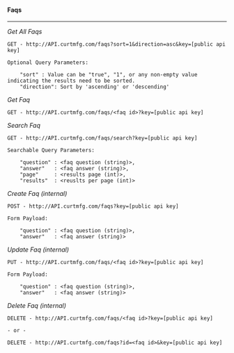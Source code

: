 #### Faqs

---
*Get All Faqs*

	GET - http://API.curtmfg.com/faqs?sort=1&direction=asc&key=[public api key]

	Optional Query Parameters:

		"sort" : Value can be "true", "1", or any non-empty value indicating the results need to be sorted.
		"direction": Sort by 'ascending' or 'descending'

*Get Faq*

	GET - http://API.curtmfg.com/faqs/<faq id>?key=[public api key]

*Search Faq*

	GET - http://API.curtmfg.com/faqs/search?key=[public api key]

	Searchable Query Parameters:

		"question" : <faq question (string)>,
		"answer"   : <faq answer (string)>,
		"page"     : <results page (int)>,
		"results"  : <reuslts per page (int)>

*Create Faq (internal)*

	POST - http://API.curtmfg.com/faqs?key=[public api key]

	Form Payload:

		"question" : <faq question (string)>,
		"answer"   : <faq answer (string)>

*Update Faq (internal)*

	PUT - http://API.curtmfg.com/faqs/<faq id>?key=[public api key]

	Form Payload:

		"question" : <faq question (string)>,
		"answer"   : <faq answer (string)>

*Delete Faq (internal)*

	DELETE - http://API.curtmfg.com/faqs/<faq id>?key=[public api key]

	- or -

	DELETE - http://API.curtmfg.com/faqs?id=<faq id>&key=[public api key]
